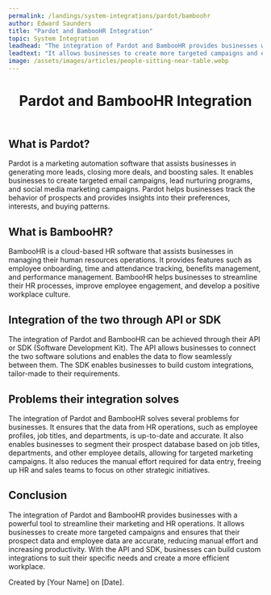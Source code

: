 ```yaml
---
permalink: /landings/system-integrations/pardot/bamboohr
author: Edward Saunders
title: "Pardot and BambooHR Integration"
topic: System Integration
leadhead: "The integration of Pardot and BambooHR provides businesses with a powerful tool to streamline their marketing and HR operations"
leadtext: "It allows businesses to create more targeted campaigns and ensures that their prospect data and employee data are accurate, reducing manual effort and increasing productivity. With the API and SDK, businesses can build custom integrations to suit their specific needs and create a more efficient workplace."
image: /assets/images/articles/people-sitting-near-table.webp
---
```

<div class="arttext">	<header>
		<h1>Pardot and BambooHR Integration</h1>
	</header>
	<main>
		<section>
			<h2>What is Pardot?</h2>
			<p>Pardot is a marketing automation software that assists businesses in generating more leads, closing more deals, and boosting sales. It enables businesses to create targeted email campaigns, lead nurturing programs, and social media marketing campaigns. Pardot helps businesses track the behavior of prospects and provides insights into their preferences, interests, and buying patterns.</p>
		</section>
		<section>
			<h2>What is BambooHR?</h2>
			<p>BambooHR is a cloud-based HR software that assists businesses in managing their human resources operations. It provides features such as employee onboarding, time and attendance tracking, benefits management, and performance management. BambooHR helps businesses to streamline their HR processes, improve employee engagement, and develop a positive workplace culture.</p>
		</section>
		<section>
			<h2>Integration of the two through API or SDK</h2>
			<p>The integration of Pardot and BambooHR can be achieved through their API or SDK (Software Development Kit). The API allows businesses to connect the two software solutions and enables the data to flow seamlessly between them. The SDK enables businesses to build custom integrations, tailor-made to their requirements.</p>
		</section>
		<section>
			<h2>Problems their integration solves</h2>
			<p>The integration of Pardot and BambooHR solves several problems for businesses. It ensures that the data from HR operations, such as employee profiles, job titles, and departments, is up-to-date and accurate. It also enables businesses to segment their prospect database based on job titles, departments, and other employee details, allowing for targeted marketing campaigns. It also reduces the manual effort required for data entry, freeing up HR and sales teams to focus on other strategic initiatives.</p>
		</section>
		<section>
			<h2>Conclusion</h2>
			<p>The integration of Pardot and BambooHR provides businesses with a powerful tool to streamline their marketing and HR operations. It allows businesses to create more targeted campaigns and ensures that their prospect data and employee data are accurate, reducing manual effort and increasing productivity. With the API and SDK, businesses can build custom integrations to suit their specific needs and create a more efficient workplace.</p>
		</section>
	</main>
	<footer>
		<p>Created by [Your Name] on [Date].</p>
	</footer>
</div>